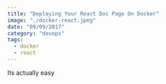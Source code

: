 ```yaml
---
title: "Deploying Your React Doc Page On Docker"
image: "./docker-react.jpeg"
date: "09/09/2017"
category: "devops"
tags:
  - docker
  - react
---
```


Its actually easy

